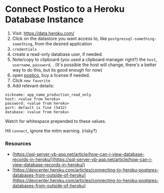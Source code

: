 # Connect Postico to a Heroku Database Instance

1. Visit: https://data.heroku.com/
2. Click on the datastore you want access to, like `postgressql-something-something`, from the desired application
3. `credentials`
4. create a read-only database user, if needed.
4. Note/copy to clipboard (you used a clipboard manager right?) the `host`, `username`, `password`, . (It's possible the host will change, there's a better way to do this, but its good enough for now)
5. open [postico](https://eggerapps.at/postico/), buy a license if needed.
6. Click `new favorite`
7. Add relevant details:

```
nickname: app_name_production_read_only
host: <value from heroku>
password: <value from heroku>
port: default is fine (5432)
database: <value from heroku>
```

Watch for whitespace prepended to these values. 

Hit `connect`, ignore the mitm warning. (risky?)



### Resources

- [https://sql-server-vb-asp.net/article/how-can-i-view-database-records-in-heroku/](https://sql-server-vb-asp.net/article/how-can-i-view-database-records-in-heroku/)
- [https://devcenter.heroku.com/articles/connecting-to-heroku-postgres-databases-from-outside-of-heroku](https://devcenter.heroku.com/articles/connecting-to-heroku-postgres-databases-from-outside-of-heroku)